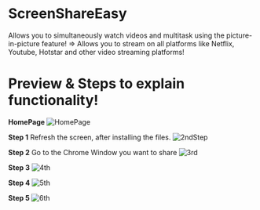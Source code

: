 # ScreenShareEasy
Allows you to simultaneously watch videos and multitask using the picture-in-picture feature!
=> Allows you to stream on all platforms like Netflix, Youtube, Hotstar and other video streaming platforms!
# Preview & Steps to explain functionality!

**HomePage**
![HomePage](https://user-images.githubusercontent.com/66758271/88649148-41e77f00-d0e5-11ea-935f-5b61952e118d.PNG)

**Step 1** Refresh the screen, after installing the files.
![2ndStep](https://user-images.githubusercontent.com/66758271/88649152-41e77f00-d0e5-11ea-8c6f-17087cf2bb71.PNG)

**Step 2** Go to the Chrome Window you want to share
![3rd](https://user-images.githubusercontent.com/66758271/88649155-42801580-d0e5-11ea-9134-e9867489b22f.PNG)

**Step 3** 
![4th](https://user-images.githubusercontent.com/66758271/88649158-4318ac00-d0e5-11ea-840e-28d617e180b8.PNG)

**Step 4**
![5th](https://user-images.githubusercontent.com/66758271/88649141-3f852500-d0e5-11ea-9003-951adc699018.PNG)

**Step 5**
![6th](https://user-images.githubusercontent.com/66758271/88649146-414ee880-d0e5-11ea-9137-ddac0ec5a41e.PNG)

